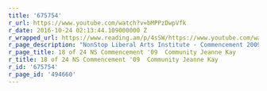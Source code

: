 ```yaml
---
title: '675754'
r_url: https://www.youtube.com/watch?v=bMPPzDwpVfk
r_date: 2016-10-24 02:13:44.109000000 Z
r_wrapped_url: https://www.reading.am/p/4sSW/https://www.youtube.com/watch?v=bMPPzDwpVfk
r_page_description: "NonStop Liberal Arts Institute - Commencement 2009\r"
r_page_title: 18 of 24 NS Commencement '09  Community Jeanne Kay
r_title: 18 of 24 NS Commencement '09  Community Jeanne Kay
r_id: '675754'
r_page_id: '494660'
---
```


